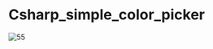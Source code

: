 # Csharp_simple_color_picker


![55](https://user-images.githubusercontent.com/71002261/133956543-7394448e-2bf6-4d13-bb47-9913747dfc10.png)

